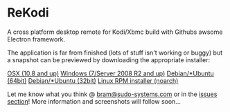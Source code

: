 # ReKodi
A cross platform desktop remote for Kodi/Xbmc build with Githubs awsome Electron framework.

The application is far from finished (lots of stuff isn't working or buggy) but a snapshot can be previewed by downloading the appropriate installer: 

[OSX (10.8 and up)](https://github.com/sudo-systems/rekodi/raw/master/builds/osx/rekodi.dmg)
[Windows (7/Server 2008 R2 and up)](https://github.com/sudo-systems/rekodi/raw/master/builds/win/rekodi%20Setup.exe)
[Debian/*Ubuntu (64bit)](https://github.com/sudo-systems/rekodi/raw/master/builds/linux/rekodi_0.1.0_amd64.deb)
[Debian/*Ubuntu (32bit)](https://github.com/sudo-systems/rekodi/raw/master/builds/linux/rekodi_0.1.0_i386.deb)
[Linux RPM installer (noarch)](https://github.com/sudo-systems/rekodi/blob/master/builds/linux/rekodi-0.1.0-1.noarch.rpm)

Let me know what you think @ bram@sudo-systems.com or in the [issues section](https://github.com/sudo-systems/rekodi/issues)!
More information and screenshots will follow soon...
